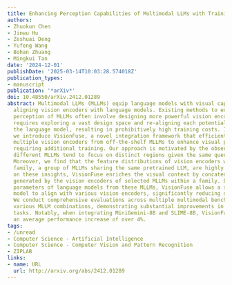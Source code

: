 ```yaml
---
title: Enhancing Perception Capabilities of Multimodal LLMs with Training-Free Fusion
authors:
- Zhuokun Chen
- Jinwu Hu
- Zeshuai Deng
- Yufeng Wang
- Bohan Zhuang
- Mingkui Tan
date: '2024-12-01'
publishDate: '2025-03-14T10:03:28.574018Z'
publication_types:
- manuscript
publication: '*arXiv*'
doi: 10.48550/arXiv.2412.01289
abstract: Multimodal LLMs (MLLMs) equip language models with visual capabilities by
  aligning vision encoders with language models. Existing methods to enhance the visual
  perception of MLLMs often involve designing more powerful vision encoders, which
  requires exploring a vast design space and re-aligning each potential encoder with
  the language model, resulting in prohibitively high training costs. In this paper,
  we introduce VisionFuse, a novel integration framework that efficiently utilizes
  multiple vision encoders from off-the-shelf MLLMs to enhance visual perception without
  requiring additional training. Our approach is motivated by the observation that
  different MLLMs tend to focus on distinct regions given the same query and image.
  Moreover, we find that the feature distributions of vision encoders within an MLLM
  family, a group of MLLMs sharing the same pretrained LLM, are highly aligned. Building
  on these insights, VisionFuse enriches the visual context by concatenating the tokens
  generated by the vision encoders of selected MLLMs within a family. By merging the
  parameters of language models from these MLLMs, VisionFuse allows a single language
  model to align with various vision encoders, significantly reducing deployment overhead.
  We conduct comprehensive evaluations across multiple multimodal benchmarks using
  various MLLM combinations, demonstrating substantial improvements in multimodal
  tasks. Notably, when integrating MiniGemini-8B and SLIME-8B, VisionFuse achieves
  an average performance increase of over 4%.
tags:
- /unread
- Computer Science - Artificial Intelligence
- Computer Science - Computer Vision and Pattern Recognition
- ZIPLAB
links:
- name: URL
  url: http://arxiv.org/abs/2412.01289
---
```

